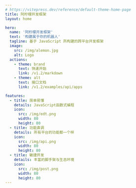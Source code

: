 ```yaml
---
# https://vitepress.dev/reference/default-theme-home-page
title: 阿柠檬开发框架
layout: home

hero:
  name: '阿柠檬开发框架'
  text: '构建属于你的机器人'
  tagline: 基于 JavaScript 所构建的跨平台开发框架
  image:
    src: /img/alemon.jpg
    alt: Logo
  actions:
    - theme: brand
      text: 快速开始
      link: /v1.2/markdown
    - theme: alt
      text: 接口文档
      link: /v1.2/examples/api/apps

features:
  - title: 简单易懂
    details: JavaScript函数式编程
    icon:
      src: /img/edt.png
      width: 80
      height: 80
  - title: 功能直调
    details: 所有平台的功能都一个样
    icon:
      src: /img/api.png
      width: 80
      height: 80
  - title: 敏捷开发
    details: 丰富的脚手架与生态环境
    icon:
      src: /img/post.png
      width: 80
      height: 80
---
```


<script setup>
import HomeView from '.vitepress/views/HomeView.vue'
</script>

<HomeView />
